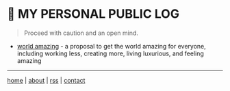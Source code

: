 # 💩 MY PERSONAL PUBLIC LOG
> Proceed with caution and an open mind.

- [world amazing](https://worldamazing.org) - a proposal to get the world amazing for everyone, including working less, creating more, living luxurious, and feeling amazing
<!--- [why is there existence?](docs/existence.md): an answer inside 
- [why humans have chins?](docs/chins.md): an answer inside-->

---
[home](https://github.com/beakbahama/log/blob/main/README.md)
| [about](/about.md)
| [rss](https://raw.githubusercontent.com/beakbahama/log/refs/heads/main/feed.xml)
| [contact](mailto:m@whomanatee.org) 
